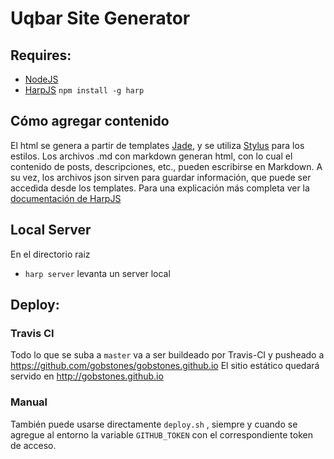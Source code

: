 # Uqbar Site Generator

## Requires:
 - [NodeJS](https://nodejs.org/)
 - [HarpJS](http://harpjs.com/) `npm install -g harp`

## Cómo agregar contenido
El html se genera a partir de templates [Jade](http://jade-lang.com/), y se utiliza [Stylus](https://learnboost.github.io/stylus/) para los estilos. Los archivos .md con markdown generan html, con lo cual el contenido de posts, descripciones, etc., pueden escribirse en Markdown.
A su vez, los archivos json sirven para guardar información, que puede ser accedida desde los templates.
Para una explicación más completa ver la [documentación de HarpJS](http://harpjs.com/docs/development/layout)

## Local Server

 En el directorio raiz
 - `harp server`       levanta un server local

## Deploy:

### Travis CI
 
 Todo lo que se suba a `master` va a ser buildeado por Travis-CI y pusheado a https://github.com/gobstones/gobstones.github.io
 El sitio estático quedará servido en http://gobstones.github.io
 
### Manual
 
 También puede usarse directamente `deploy.sh` ,  siempre y cuando se agregue al entorno la variable `GITHUB_TOKEN` con el correspondiente token de acceso.

